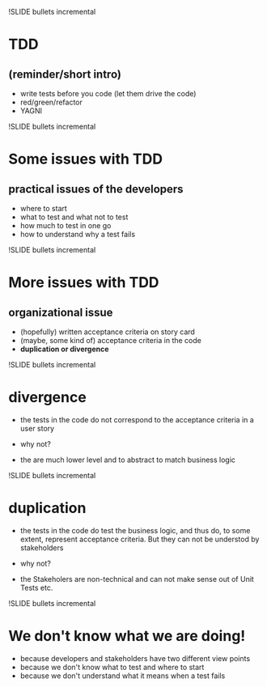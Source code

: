 !SLIDE bullets incremental
# TDD
## (reminder/short intro)

* write tests before you code (let them drive the code)
* red/green/refactor
* YAGNI

!SLIDE bullets incremental
# Some issues with TDD
## practical issues of the developers
* where to start
* what to test and what not to test
* how much to test in one go
* how to understand why a test fails

!SLIDE bullets incremental
# More issues with TDD

## organizational issue

* (hopefully) written acceptance criteria on story card
* (maybe, some kind of) acceptance criteria in the code
* **duplication or divergence**

!SLIDE bullets incremental
# divergence

* the tests in the code do not correspond to the acceptance criteria in
  a user story

* why not?

* the are much lower level and to abstract to match business logic

!SLIDE bullets incremental
# duplication

* the tests in the code do test the business logic, and thus do, to some 
  extent, represent acceptance criteria. But they can not be understod
  by stakeholders

* why not?

* the Stakeholers are non-technical and can not make sense out of Unit
  Tests etc.

!SLIDE bullets incremental
# We don't know what we are doing!

* because developers and stakeholders have two different view points
* because we don't know what to test and where to start
* because we don't understand what it means when a test fails

